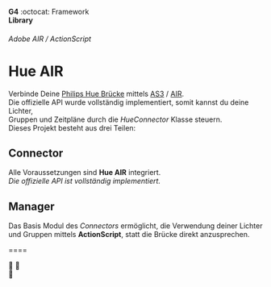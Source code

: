   __G4__ :octocat: Framework  
  **Library**  
  

  
###### Adobe AIR / ActionScript
Hue AIR  
=============
  
    
Verbinde Deine [Philips Hue Brücke](http://my.meethue.com/de-de/) mittels [AS3](http://de.m.wikipedia.org/wiki/ActionScript) / [AIR](http://get.adobe.com/air).  
Die offizielle API wurde vollständig implementiert, somit kannst du deine Lichter,  
Gruppen und Zeitpläne durch die _HueConnector_ Klasse steuern.  
Dieses Projekt besteht aus drei Teilen: 
  
  
  
  
## Connector  
  
  
Alle Voraussetzungen sind **Hue AIR** integriert.  
_Die offizielle API ist vollständig implementiert._  
  
  
  
  
## Manager  
  
  
Das Basis Modul des _Connectors_ ermöglicht, die Verwendung deiner Lichter und Gruppen mittels **ActionScript**, statt die Brücke direkt anzusprechen.  
  
  
====  

  :link:
  :open_file_folder:  
  :page_facing_up:  


  
